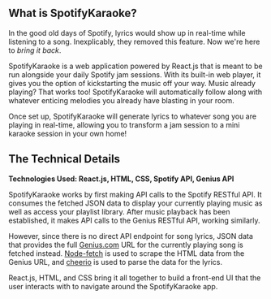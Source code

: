 ## What is SpotifyKaraoke?
In the good old days of Spotify, lyrics would show up in real-time while listening to a song. Inexplicably, they removed this feature. Now we're here to *bring it back*.

SpotifyKaraoke is a web application powered by React.js that is meant to be run alongside your daily Spotify jam sessions. With its built-in web player, it gives you the option of kickstarting the music off your way. Music already playing? That works too! SpotifyKaraoke will automatically follow along with whatever enticing melodies you already have blasting in your room.

Once set up, SpotifyKaraoke will generate lyrics to whatever song you are playing in real-time, allowing you to transform a jam session to a mini karaoke session in your own home!

## The Technical Details

**Technologies Used: React.js, HTML, CSS, Spotify API, Genius API**

SpotifyKaraoke works by first making API calls to the Spotify RESTful API. It consumes the fetched JSON data to display your currently playing music as well as access your playlist library. After music playback has been established, it makes API calls to the Genius RESTful API, working similarly.

However, since there is no direct API endpoint for song lyrics, JSON data that provides the full [Genius.com](https://genius.com/) URL for the currently playing song is fetched instead. [Node-fetch](https://github.com/node-fetch/node-fetch) is used to scrape the HTML data from the Genius URL, and [cheerio](https://github.com/cheeriojs/cheerio) is used to parse the data for the lyrics.

React.js, HTML, and CSS bring it all together to build a front-end UI that the user interacts with to navigate around the SpotifyKaraoke app.
